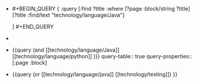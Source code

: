- #+BEGIN_QUERY
  {
   :query [:find ?title
   :where
   [?page :block/string ?title]
   [?title :find/text "technology/language/Java"]
  
  ]
  #+END_QUERY
-
- {{query (and [[technology/language/Java]] [[technology/language/python]] )}}
  query-table:: true
  query-properties:: [:page :block]
- {{query (or [[technology/language/java]] [[technology/testing]]) }}